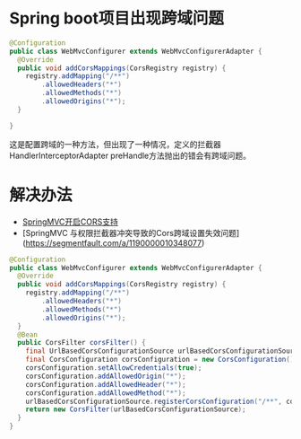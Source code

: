 # Spring boot项目出现跨域问题

```java
@Configuration
public class WebMvcConfigurer extends WebMvcConfigurerAdapter {
  @Override
  public void addCorsMappings(CorsRegistry registry) {
    registry.addMapping("/**")
        .allowedHeaders("*")
        .allowedMethods("*")
        .allowedOrigins("*");
  }

}
```
这是配置跨域的一种方法，但出现了一种情况，定义的拦截器HandlerInterceptorAdapter preHandle方法抛出的错会有跨域问题。

# 解决办法
* [SpringMVC开启CORS支持](http://www.jianshu.com/p/d05303d34222)
* [SpringMVC 与权限拦截器冲突导致的Cors跨域设置失效问题] (https://segmentfault.com/a/1190000010348077)

```java
@Configuration
public class WebMvcConfigurer extends WebMvcConfigurerAdapter {
  @Override
  public void addCorsMappings(CorsRegistry registry) {
    registry.addMapping("/**")
        .allowedHeaders("*")
        .allowedMethods("*")
        .allowedOrigins("*");
  }
  @Bean
  public CorsFilter corsFilter() {
    final UrlBasedCorsConfigurationSource urlBasedCorsConfigurationSource = new UrlBasedCorsConfigurationSource();
    final CorsConfiguration corsConfiguration = new CorsConfiguration();
    corsConfiguration.setAllowCredentials(true);
    corsConfiguration.addAllowedOrigin("*");
    corsConfiguration.addAllowedHeader("*");
    corsConfiguration.addAllowedMethod("*");
    urlBasedCorsConfigurationSource.registerCorsConfiguration("/**", corsConfiguration);
    return new CorsFilter(urlBasedCorsConfigurationSource);
  }
}
```